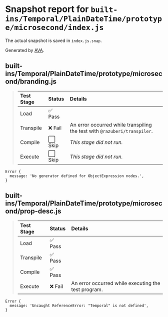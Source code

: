 # Snapshot report for `built-ins/Temporal/PlainDateTime/prototype/microsecond/index.js`

The actual snapshot is saved in `index.js.snap`.

Generated by [AVA](https://avajs.dev).

## built-ins/Temporal/PlainDateTime/prototype/microsecond/branding.js

> | Test Stage | Status | Details |
> | :-- | :-- | :-- |
> | Load | ✅ Pass |  |
> | Transpile | ❌ Fail | An error occurred while transpiling the test with `@razuberi/transpiler`. |
> | Compile | ⬜ Skip | *This stage did not run.* |
> | Execute | ⬜ Skip | *This stage did not run.* |

    Error {
      message: 'No generator defined for ObjectExpression nodes.',
    }

## built-ins/Temporal/PlainDateTime/prototype/microsecond/prop-desc.js

> | Test Stage | Status | Details |
> | :-- | :-- | :-- |
> | Load | ✅ Pass |  |
> | Transpile | ✅ Pass |  |
> | Compile | ✅ Pass |  |
> | Execute | ❌ Fail | An error occurred while executing the test program. |

    Error {
      message: 'Uncaught ReferenceError: "Temporal" is not defined',
    }
